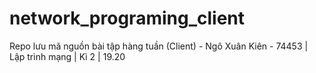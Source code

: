 # network_programing_client
Repo lưu mã nguồn bài tập hàng tuần (Client) - Ngô Xuân Kiên - 74453 | Lập trình mạng | Kì 2 | 19.20
